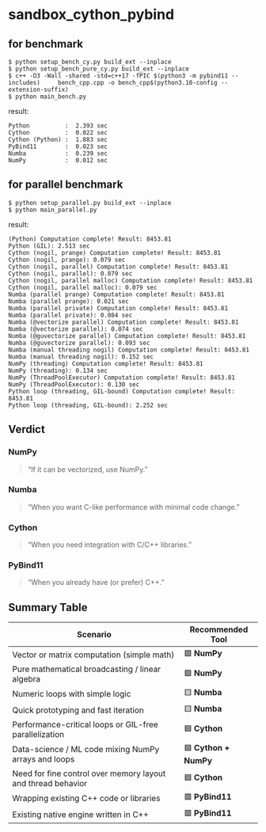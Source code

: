 # sandbox_cython_pybind

## for benchmark
```
$ python setup_bench_cy.py build_ext --inplace
$ python setup_bench_pure_cy.py build_ext --inplace
$ c++ -O3 -Wall -shared -std=c++17 -fPIC $(python3 -m pybind11 --includes)     bench_cpp.cpp -o bench_cpp$(python3.10-config --extension-suffix)
$ python main_bench.py
```
result:
```
Python          :  2.393 sec
Cython          :  0.022 sec
Cython (Python) :  1.883 sec
PyBind11        :  0.023 sec
Numba           :  0.239 sec
NumPy           :  0.012 sec
```

## for parallel benchmark
```
$ python setup_parallel.py build_ext --inplace
$ python main_parallel.py
```
result:
```
(Python) Computation complete! Result: 8453.81
Python (GIL): 2.513 sec
Cython (nogil, prange) Computation complete! Result: 8453.81
Cython (nogil, prange): 0.079 sec
Cython (nogil, parallel) Computation complete! Result: 8453.81
Cython (nogil, parallel): 0.079 sec
Cython (nogil, parallel malloc) Computation complete! Result: 8453.81
Cython (nogil, parallel malloc): 0.079 sec
Numba (parallel prange) Computation complete! Result: 8453.81
Numba (parallel prange): 0.021 sec
Numba (parallel private) Computation complete! Result: 8453.81
Numba (parallel private): 0.084 sec
Numba (@vectorize parallel) Computation complete! Result: 8453.81
Numba (@vectorize parallel): 0.074 sec
Numba (@guvectorize parallel) Computation complete! Result: 8453.81
Numba (@guvectorize parallel): 0.093 sec
Numba (manual threading nogil) Computation complete! Result: 8453.81
Numba (manual threading nogil): 0.152 sec
NumPy (threading) Computation complete! Result: 8453.81
NumPy (threading): 0.134 sec
NumPy (ThreadPoolExecutor) Computation complete! Result: 8453.81
NumPy (ThreadPoolExecutor): 0.130 sec
Python loop (threading, GIL-bound) Computation complete! Result: 8453.81
Python loop (threading, GIL-bound): 2.252 sec
```

## Verdict

### NumPy
> “If it can be vectorized, use NumPy.”

### Numba

> “When you want C-like performance with minimal code change.”

### Cython

> “When you need integration with C/C++ libraries.”

### PyBind11

> “When you already have (or prefer) C++.”

## Summary Table

| Scenario | Recommended Tool |
|-----------|------------------|
| Vector or matrix computation (simple math) | 🟩 **NumPy** |
| Pure mathematical broadcasting / linear algebra | 🟩 **NumPy** |
| Numeric loops with simple logic | 🟨 **Numba** |
| Quick prototyping and fast iteration | 🟨 **Numba** |
| Performance-critical loops or GIL-free parallelization | 🟦 **Cython** |
| Data-science / ML code mixing NumPy arrays and loops | 🟦 **Cython + NumPy** |
| Need for fine control over memory layout and thread behavior | 🟦 **Cython** |
| Wrapping existing C++ code or libraries | 🟥 **PyBind11** |
| Existing native engine written in C++ | 🟥 **PyBind11** |
